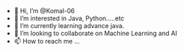 - 👋 Hi, I’m @Komal-06
- 👀 I’m interested in Java, Python.....etc
- 🌱 I’m currently learning advance java.
- 💞️ I’m looking to collaborate on Machine Learning and AI
- 📫 How to reach me ...

<!---
Komal-06/Komal-06 is a ✨ special ✨ repository because its `README.md` (this file) appears on your GitHub profile.
You can click the Preview link to take a look at your changes.
--->
